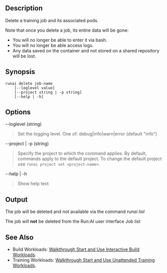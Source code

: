 ## Description

Delete a training job and its associated pods.

Note that once you delete a job, its entire data will be gone:

* You will no longer be able to enter it via bash.
* You will no longer be able access logs.
* Any data saved on the container and not stored on a shared repository will be lost.

## Synopsis

    runai delete job-name 
        [--loglevel value] 
        [--project string | -p string] 
        [--help | -h]

## Options

--loglevel (string)

>  Set the logging level. One of: debug|info|warn|error (default "info")

--project | -p (string)

>  Specify the project to which the command applies. By default, commands apply to the default project. To change the default project use ``runai project set <project-name>``.

--help | -h

>  Show help text

## Output

The job will be deleted and not available via the command _runai list_

The job will __not__ be deleted from the Run:AI user interface Job list

## See Also

*   Build Workloads: [Walkthrough Start and Use Interactive Build Workloads](../Walkthroughs/Walkthrough-Start-and-Use-Interactive-Build-Workloads-.md).
*   Training Workloads: [Walkthrough Start and Use Unattended Training Workloads](../Walkthroughs/Walkthrough-Launch-Unattended-Training-Workloads-.md).

